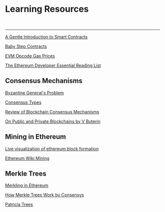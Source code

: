 # Learning Resources

<br />

<hr />

[A Gentle Introduction to Smart Contracts](https://bitsonblocks.net/2016/02/01/a-gentle-introduction-to-smart-contracts/ "Article overview")

[Baby Step Contracts](https://github.com/fivedogit/solidity-baby-steps/tree/master/contracts "Baby Steps")

[EVM Opcode Gas Prices](https://github.com/Blockchain-for-Developers/evm-opcode-gas-costs/blob/master/opcode-gas-costs_EIP-150_revision-1e18248_2017-04-12.csv "ETH Yellow Paper")

[The Ethereum Developer Essential Reading List](https://medium.com/blockchannel/the-ethereum-developer-essential-reading-list-4fe5d788b294 "Essentials")


## Consensus Mechanisms

[Byzantine General's Problem](https://en.wikipedia.org/wiki/Byzantine_fault_tolerance#Byzantine_Generals'_Problem "Byzantine Generals")

[Consensus Types](https://mastanbtc.github.io/blockchainnotes/consensustypes/ "Types of Consensus")

[Review of Blockchain Consensus Mechanisms](https://blog.wavesplatform.com/review-of-blockchain-consensus-mechanisms-f575afae38f2 "Consensus Reviews")

[On Public and Private Blockchains by V Buterin](https://blog.ethereum.org/2015/08/07/on-public-and-private-blockchains/ "Public vs Private Blockchains")

## Mining in Ethereum

[Live visualization of ethereum block formation](http://ethviewer.live/ "ETH viewer live")

[Ethereum Wiki Mining](https://github.com/ethereum/wiki/wiki/Mining "ETH Mining")

## Merkle Trees

[Merkling in Ethereum](https://blog.ethereum.org/2015/11/15/merkling-in-ethereum/ "By Vitalik Buterin")

[How Merkle Trees Work by Consensys](https://media.consensys.net/ever-wonder-how-merkle-trees-work-c2f8b7100ed3 "By Consensys")

[Patricia Trees](https://github.com/ethereum/wiki/wiki/Patricia-Tree "Specific to Ethereum")

